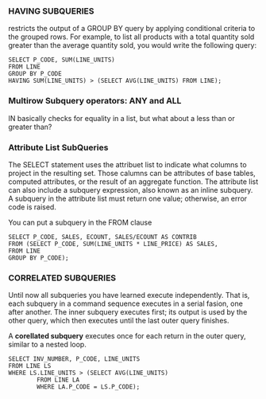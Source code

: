 ### HAVING SUBQUERIES
restricts the output of a GROUP BY query by applying conditional criteria to the grouped rows. For example, to list all products with a total quantity sold greater than the average quantity sold, you would write the following query:
```
SELECT P_CODE, SUM(LINE_UNITS)
FROM LINE
GROUP BY P_CODE
HAVING SUM(LINE_UNITS) > (SELECT AVG(LINE_UNITS) FROM LINE);

```

### Multirow Subquery operators: ANY and ALL
IN basically checks for equality in a list, but what about a less than or greater than?

### Attribute List SubQueries
The SELECT statement uses the attribuet list to indicate what columns to project in the resulting set. Those calumns can be attributes of base tables, computed attributes, or the result of an aggregate function. The attribute list can also include a subquery expression, also known as an inline subquery. A subquery in the attribute list must return one value; otherwise, an error code is raised.

You can put a subquery in the FROM clause
```
SELECT P_CODE, SALES, ECOUNT, SALES/ECOUNT AS CONTRIB
FROM (SELECT P_CODE, SUM(LINE_UNITS * LINE_PRICE) AS SALES,
FROM LINE
GROUP BY P_CODE);
```

### CORRELATED SUBQUERIES
Until now all subqueries you have learned execute independently. That is, each subquery in a command sequence executes in a serial fasion, one after another. The inner subquery executes first; its output is used by the other query, which then executes until the last outer query finishes.

A **corellated subquery** executes once for each return in the outer query, similar to a nested loop.

```
SELECT INV_NUMBER, P_CODE, LINE_UNITS
FROM LINE LS
WHERE LS.LINE_UNITS > (SELECT AVG(LINE_UNITS)
		FROM LINE LA
		WHERE LA.P_CODE = LS.P_CODE);
```


